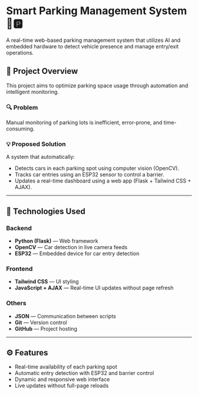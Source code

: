 # Smart Parking Management System 🚗🅿️

A real-time web-based parking management system that utilizes AI and embedded hardware to detect vehicle presence and manage entry/exit operations.

## 🧠 Project Overview

This project aims to optimize parking space usage through automation and intelligent monitoring.

### 🔍 Problem
Manual monitoring of parking lots is inefficient, error-prone, and time-consuming.

### 💡 Proposed Solution
A system that automatically:
- Detects cars in each parking spot using computer vision (OpenCV).
- Tracks car entries using an ESP32 sensor to control a barrier.
- Updates a real-time dashboard using a web app (Flask + Tailwind CSS + AJAX).

---

## 🧰 Technologies Used

### Backend
- **Python (Flask)** — Web framework
- **OpenCV** — Car detection in live camera feeds
- **ESP32** — Embedded device for car entry detection

### Frontend
- **Tailwind CSS** — UI styling
- **JavaScript + AJAX** — Real-time UI updates without page refresh

### Others
- **JSON** — Communication between scripts
- **Git** — Version control
- **GitHub** — Project hosting

---

## ⚙️ Features

- Real-time availability of each parking spot
- Automatic entry detection with ESP32 and barrier control
- Dynamic and responsive web interface
- Live updates without full-page reloads
